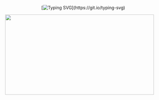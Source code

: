 <div align="center">
  
[![Typing SVG](https://readme-typing-svg.demolab.com?font=Fira+Code&size=20&pause=1000&lines=Hello+there!)](https://git.io/typing-svg)

</div>

<div>
  
<img src="https://gifer.com/embed/7YOn" width=480 height=259.200 frameBorder="0" allowFullScreen><p><a href="https://gifer.com"></a></p>

</div>
